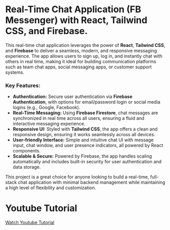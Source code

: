 # Real-Time Chat Application (FB Messenger) with React, Tailwind CSS, and Firebase.

This real-time chat application leverages the power of **React**, **Tailwind CSS**, and **Firebase** to deliver a seamless, modern, and responsive messaging experience. The app allows users to sign up, log in, and instantly chat with others in real time, making it ideal for building communication platforms such as team chat apps, social messaging apps, or customer support systems.

### **Key Features:**

-   **Authentication:** Secure user authentication via **Firebase Authentication**, with options for email/password login or social media logins (e.g., Google, Facebook).
-   **Real-Time Messaging:** Using **Firebase Firestore**, chat messages are synchronized in real time across all users, ensuring a fluid and interactive messaging experience.
-   **Responsive UI:** Styled with **Tailwind CSS**, the app offers a clean and responsive design, ensuring it works seamlessly across all devices.
-   **User-friendly Interface:** Simple and intuitive chat UI with message input, chat window, and user presence indicators, all powered by React components.
-   **Scalable & Secure:** Powered by Firebase, the app handles scaling automatically and includes built-in security for user authentication and data storage.

This project is a great choice for anyone looking to build a real-time, full-stack chat application with minimal backend management while maintaining a high level of flexibility and customization.

# Youtube Tutorial
[Watch Youtube Tutorial](https://youtu.be/Y7wbzq1j9g0?si=Y52--e2js_yvRCF1)
